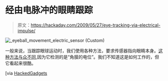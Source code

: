 # 经由电脉冲的眼睛跟踪

> 原文：<https://hackaday.com/2009/05/27/eye-tracking-via-electrical-impulse/>

![_eyeball_movement_electric_sensor (Custom)](img/6bce060db1eff3e36ebf60a396f24108.png "_eyeball_movement_electric_sensor (Custom)")

一般来说，当跟踪眼球运动时，我们使用各种方法，要求传感器指向眼睛本身。[这种方法与众不同](http://www.nttdocomo.com/features/mobility18.html),因为它检测的是“角膜的电位”。我们不知道这是如何工作的，但它看起来很酷。

[via [HackedGadgets](http://hackedgadgets.com/2009/05/25/control-your-gadgets-by-sensing-electrical-signals-from-eye-movements/)